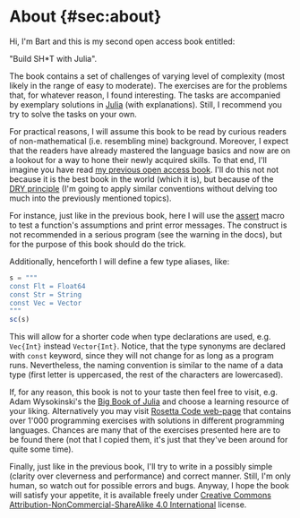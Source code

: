 # About {#sec:about}

Hi, I'm Bart and this is my second open access book entitled:

"Build SH\*T with Julia".

The book contains a set of challenges of varying level of complexity (most
likely in the range of easy to moderate). The exercises are for the problems
that, for whatever reason, I found interesting. The tasks are accompanied by
exemplary solutions in [Julia](https://julialang.org/) (with explanations).
Still, I recommend you try to solve the tasks on your own.

For practical reasons, I will assume this book to be read by curious readers of
non-mathematical (i.e. resembling mine) background. Moreover, I expect that the
readers have already mastered the language basics and now are on a lookout for a
way to hone their newly acquired skills. To that end, I'll imagine you have read
[my previous open access book](https://b-lukaszuk.github.io/RJ_BS_eng/). I'll do
this not not because it is the best book in the world (which it is), but because
of the [DRY principle](https://en.wikipedia.org/wiki/Don%27t_repeat_yourself)
(I'm going to apply similar conventions without delving too much into the
previously mentioned topics).

For instance, just like in the previous book, here I will use the
[assert](https://docs.julialang.org/en/v1/base/base/#Base.@assert) macro to
test a function's assumptions and print error messages. The construct is not
recommended in a serious program (see the warning in the docs), but for the
purpose of this book should do the trick.

Additionally, henceforth I will define a few type aliases, like:

```jl
s = """
const Flt = Float64
const Str = String
const Vec = Vector
"""
sc(s)
```

This will allow for a shorter code when type declarations are used,
e.g. `Vec{Int}` instead `Vector{Int}`. Notice, that the type synonyms are
declared with `const` keyword, since they will not change for as long as a
program runs. Nevertheless, the naming convention is similar to the name of a
data type (first letter is uppercased, the rest of the characters are
lowercased).

If, for any reason, this book is not to your taste then feel free to visit,
e.g. Adam Wysokinski's the [Big Book of
Julia](https://adamwysokinski.codeberg.page/bbj/) and choose a learning
resource of your liking. Alternatively you may visit [Rosetta Code
web-page](https://rosettacode.org/wiki/Category:Solutions_by_Programming_Task)
that contains over 1'000 programming exercises with solutions in different
programming languages. Chances are many that of the exercises presented here are
to be found there (not that I copied them, it's just that they've been around
for quite some time).

Finally, just like in the previous book, I'll try to write in a possibly simple
(clarity over cleverness and performance) and correct manner. Still, I'm only
human, so watch out for possible errors and bugs. Anyway, I hope the book will
satisfy your appetite, it is available freely under [Creative Commons
Attribution-NonCommercial-ShareAlike 4.0
International](http://creativecommons.org/licenses/by-nc-sa/4.0/) license.
